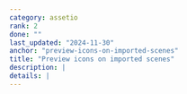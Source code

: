 ```yaml
---
category: assetio
rank: 2
done: ""
last_updated: "2024-11-30"
anchor: "preview-icons-on-imported-scenes"
title: "Preview icons on imported scenes"
description: |
details: |
---
```

